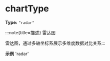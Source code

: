 # chartType

**Type:** `"radar"`

:::note{title=描述}
雷达图



雷达图，通过多轴坐标系展示多维度数据对比关系:::

**示例**
'radar'


